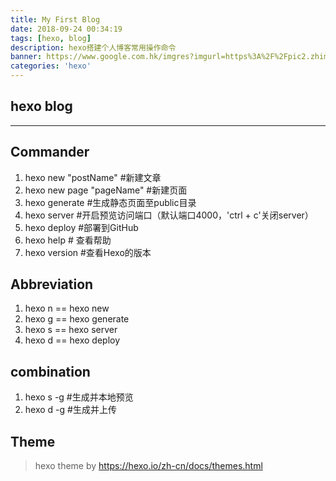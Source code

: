 ```yaml
---
title: My First Blog 
date: 2018-09-24 00:34:19
tags: [hexo, blog]
description: hexo搭建个人博客常用操作命令
banner: https://www.google.com.hk/imgres?imgurl=https%3A%2F%2Fpic2.zhimg.com%2F80%2Fv2-6890485c84748900d9dae824b7f7cbb1_hd.jpg&imgrefurl=https%3A%2F%2Fzhuanlan.zhihu.com%2Fp%2F26625249&docid=MN6_yyWGNKafNM&tbnid=3gpL_G3RUvGr1M%3A&vet=10ahUKEwj4xJ7z-IrfAhWL62EKHYmjDtQQMwg8KAAwAA..i&w=720&h=240&safe=strict&bih=789&biw=1440&q=hexo&ved=0ahUKEwj4xJ7z-IrfAhWL62EKHYmjDtQQMwg8KAAwAA&iact=mrc&uact=8
categories: 'hexo'
---
```


## hexo blog

-----

## Commander
1. hexo new "postName" #新建文章
2. hexo new page "pageName" #新建页面
3. hexo generate #生成静态页面至public目录
4. hexo server #开启预览访问端口（默认端口4000，'ctrl + c'关闭server）
5. hexo deploy #部署到GitHub
6. hexo help # 查看帮助
7. hexo version #查看Hexo的版本

## Abbreviation

1. hexo n == hexo new
2. hexo g == hexo generate
3. hexo s == hexo server
4. hexo d == hexo deploy

## combination

1. hexo s -g #生成并本地预览
2. hexo d -g #生成并上传


## Theme

> hexo theme by https://hexo.io/zh-cn/docs/themes.html